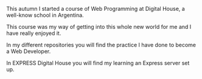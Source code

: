 This autumn I started a course of Web Programming at Digital House, a well-know school in Argentina.

This course was my way of getting into this whole new world for me and I have really enjoyed it.

In my different repositories you will find the practice I have done to become a Web Developer.

In EXPRESS Digital House  you will find my learning an Express server set up. 